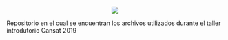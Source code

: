 <p align="center">
  <img src='https://avatars2.githubusercontent.com/u/58785848?s=400&u=2a8770220fcacf97c5755e56a9038e2026ed59f0&v=4'/>
  
Repositorio en el cual se encuentran los archivos utilizados durante el taller introdutorio Cansat 2019  
</p>

